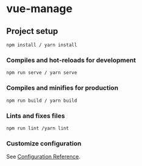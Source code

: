 # vue-manage

## Project setup
```
npm install / yarn install
```

### Compiles and hot-reloads for development
```
npm run serve / yarn serve
```

### Compiles and minifies for production
```
npm run build / yarn build
```

### Lints and fixes files
```
npm run lint /yarn lint
```

### Customize configuration
See [Configuration Reference](https://cli.vuejs.org/config/).
